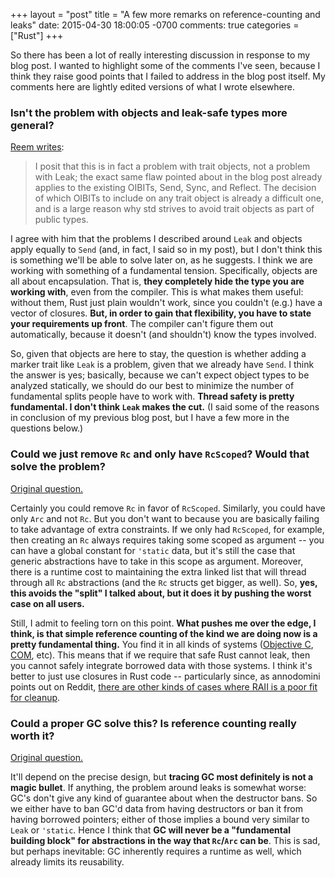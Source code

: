 +++
layout = "post"
title = "A few more remarks on reference-counting and leaks"
date: 2015-04-30 18:00:05 -0700
comments: true
categories = ["Rust"]
+++

So there has been a lot of really interesting discussion in response
to my blog post. I wanted to highlight some of the comments I've seen,
because I think they raise good points that I failed to address in the
blog post itself. My comments here are lightly edited versions of what
I wrote elsewhere.

### Isn't the problem with objects and leak-safe types more general?

[Reem writes][1]:

> I posit that this is in fact a problem with trait objects, not a
  problem with Leak; the exact same flaw pointed about in the blog
  post already applies to the existing OIBITs, Send, Sync, and
  Reflect. The decision of which OIBITs to include on any trait object
  is already a difficult one, and is a large reason why std strives to
  avoid trait objects as part of public types.

I agree with him that the problems I described around `Leak` and
objects apply equally to `Send` (and, in fact, I said so in my post),
but I don't think this is something we'll be able to solve later on,
as he suggests. I think we are working with something of a fundamental
tension. Specifically, objects are all about encapsulation. That is,
**they completely hide the type you are working with**, even from the
compiler. This is what makes them useful: without them, Rust just
plain wouldn't work, since you couldn't (e.g.) have a vector of
closures. **But, in order to gain that flexibility, you have to state
your requirements up front**. The compiler can't figure them out
automatically, because it doesn't (and shouldn't) know the types
involved.

[1]: http://www.reddit.com/r/rust/comments/34bj7z/on_referencecounting_and_leaks_from_nmatsakiss/cqtksn3
[2]: http://www.reddit.com/r/rust/comments/34bj7z/on_referencecounting_and_leaks_from_nmatsakiss/cqtrzi7

So, given that objects are here to stay, the question is whether
adding a marker trait like `Leak` is a problem, given that we already
have `Send`. I think the answer is yes; basically, because we can't
expect object types to be analyzed statically, we should do our best
to minimize the number of fundamental splits people have to work
with. **Thread safety is pretty fundamental. I don't think `Leak`
makes the cut.** (I said some of the reasons in conclusion of my
previous blog post, but I have a few more in the questions below.)

### Could we just remove `Rc` and only have `RcScoped`? Would that solve the problem?

[Original question.](http://smallcultfollowing.com/babysteps/blog/2015/04/29/on-reference-counting-and-leaks/#comment-1994859272)

Certainly you could remove `Rc` in favor of `RcScoped`. Similarly, you
could have only `Arc` and not `Rc`. But you don't want to because you
are basically failing to take advantage of extra constraints. If we
only had `RcScoped`, for example, then creating an `Rc` always
requires taking some scoped as argument -- you can have a global
constant for `'static` data, but it's still the case that generic
abstractions have to take in this scope as argument. Moreover, there
is a runtime cost to maintaining the extra linked list that will
thread through all `Rc` abstractions (and the `Rc` structs get bigger,
as well). So, **yes, this avoids the "split" I talked about, but it
does it by pushing the worst case on all users.**

Still, I admit to feeling torn on this point. **What pushes me over
the edge, I think, is that simple reference counting of the kind we
are doing now is a pretty fundamental thing.** You find it in all
kinds of systems
([Objective C](http://clang.llvm.org/docs/AutomaticReferenceCounting.html),
[COM](https://msdn.microsoft.com/en-us/library/windows/desktop/ms687260%28v=vs.85%29.aspx),
etc). This means that if we require that safe Rust cannot leak, then
you cannot safely integrate borrowed data with those systems. I think
it's better to just use closures in Rust code -- particularly since,
as annodomini points out on Reddit,
[there are other kinds of cases where RAII is a poor fit for cleanup](http://www.reddit.com/r/rust/comments/34bj7z/on_referencecounting_and_leaks_from_nmatsakiss/cqt983d).

### Could a proper GC solve this? Is reference counting really worth it?

[Original question.](http://www.reddit.com/r/rust/comments/34bj7z/on_referencecounting_and_leaks_from_nmatsakiss/cqtpxga)

It'll depend on the precise design, but **tracing GC most definitely
is not a magic bullet**. If anything, the problem around leaks is
somewhat worse: GC's don't give any kind of guarantee about when the
destructor bans. So we either have to ban GC'd data from having
destructors or ban it from having borrowed pointers; either of those
implies a bound very similar to `Leak` or `'static`. Hence I think
that **GC will never be a "fundamental building block" for
abstractions in the way that `Rc`/`Arc` can be**. This is sad, but
perhaps inevitable: GC inherently requires a runtime as well, which
already limits its reusability.

